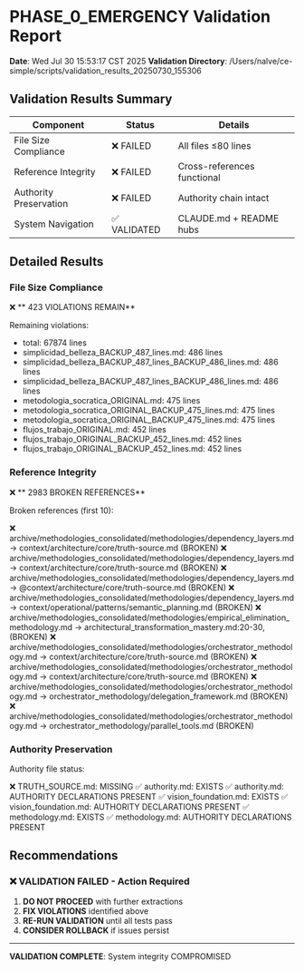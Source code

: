 # PHASE_0_EMERGENCY Validation Report

**Date**: Wed Jul 30 15:53:17 CST 2025
**Validation Directory**: /Users/nalve/ce-simple/scripts/validation_results_20250730_155306

## Validation Results Summary

| Component | Status | Details |
|-----------|--------|---------|
| File Size Compliance | ❌ FAILED | All files ≤80 lines |
| Reference Integrity | ❌ FAILED | Cross-references functional |
| Authority Preservation | ❌ FAILED | Authority chain intact |
| System Navigation | ✅ VALIDATED | CLAUDE.md + README hubs |

## Detailed Results

### File Size Compliance
❌ **     423 VIOLATIONS REMAIN**

Remaining violations:
- total: 67874 lines
- simplicidad_belleza_BACKUP_487_lines.md: 486 lines
- simplicidad_belleza_BACKUP_487_lines_BACKUP_486_lines.md: 486 lines
- simplicidad_belleza_BACKUP_487_lines_BACKUP_486_lines.md: 486 lines
- metodologia_socratica_ORIGINAL.md: 475 lines
- metodologia_socratica_ORIGINAL_BACKUP_475_lines.md: 475 lines
- metodologia_socratica_ORIGINAL_BACKUP_475_lines.md: 475 lines
- flujos_trabajo_ORIGINAL.md: 452 lines
- flujos_trabajo_ORIGINAL_BACKUP_452_lines.md: 452 lines
- flujos_trabajo_ORIGINAL_BACKUP_452_lines.md: 452 lines

### Reference Integrity
❌ **    2983 BROKEN REFERENCES**

Broken references (first 10):

❌ archive/methodologies_consolidated/methodologies/dependency_layers.md → context/architecture/core/truth-source.md (BROKEN)
❌ archive/methodologies_consolidated/methodologies/dependency_layers.md → context/architecture/core/truth-source.md (BROKEN)
❌ archive/methodologies_consolidated/methodologies/dependency_layers.md → @context/architecture/core/truth-source.md (BROKEN)
❌ archive/methodologies_consolidated/methodologies/dependency_layers.md → context/operational/patterns/semantic_planning.md (BROKEN)
❌ archive/methodologies_consolidated/methodologies/empirical_elimination_methodology.md → architectural_transformation_mastery.md:20-30, (BROKEN)
❌ archive/methodologies_consolidated/methodologies/orchestrator_methodology.md → context/architecture/core/truth-source.md (BROKEN)
❌ archive/methodologies_consolidated/methodologies/orchestrator_methodology.md → context/architecture/core/truth-source.md (BROKEN)
❌ archive/methodologies_consolidated/methodologies/orchestrator_methodology.md → orchestrator_methodology/delegation_framework.md (BROKEN)
❌ archive/methodologies_consolidated/methodologies/orchestrator_methodology.md → orchestrator_methodology/parallel_tools.md (BROKEN)

### Authority Preservation
Authority file status:

❌ TRUTH_SOURCE.md: MISSING
✅ authority.md: EXISTS
✅ authority.md: AUTHORITY DECLARATIONS PRESENT
✅ vision_foundation.md: EXISTS
✅ vision_foundation.md: AUTHORITY DECLARATIONS PRESENT
✅ methodology.md: EXISTS
✅ methodology.md: AUTHORITY DECLARATIONS PRESENT

## Recommendations

### ❌ VALIDATION FAILED - Action Required
1. **DO NOT PROCEED** with further extractions
2. **FIX VIOLATIONS** identified above
3. **RE-RUN VALIDATION** until all tests pass
4. **CONSIDER ROLLBACK** if issues persist

---
**VALIDATION COMPLETE**: System integrity COMPROMISED
